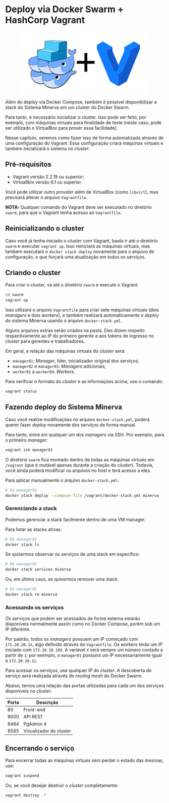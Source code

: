 # Deploy via Docker Swarm + HashCorp Vagrant

<center>
<img src="./swarm-vagrant.png" alt="Docker Swarm + HashiCorp Vagrant" width="400"/>
</center>

Além do deploy via Docker Compose, também é possível disponibilizar a stack do
Sistema Minerva em um _cluster_ do Docker Swarm.

Para tanto, é necessário inicializar o cluster. Isso pode ser feito, por
exemplo, com máquinas virtuais para finalidade de teste (neste caso, pode ser
utilizado o VirtualBox para prover essa facilidade).

Nesse capítulo, veremos como fazer isso de forma automatizada através de uma
configuração do Vagrant. Essa configuração criará máquinas virtuais e também
inicializará o sistema no _cluster_.

## Pré-requisitos

- Vagrant versão 2.2.19 ou superior;
- VirtualBox versão 6.1 ou superior.

Você pode utilizar outro _provider_ além de VirtualBox (como `libvirt`), mas
precisará alterar o arquivo `Vagrantfile`.

**NOTA:** Qualquer comando do Vagrant deve ser executado no diretório `swarm`,
para que o Vagrant tenha acesso ao `Vagrantfile`.

## Reinicializando o cluster

Caso você já tenha iniciado o _cluster_ com Vagrant, basta ir até o diretório
`swarm` e executar `vagrant up`. Isso reiniciará as máquinas virtuais, mas
também executará o `docker stack deploy` novamente para o arquivo de configuração,
o que forçará uma atualização em todos os serviços.

## Criando o cluster

Para criar o cluster, vá até o diretório `swarm` e execute o Vagrant.

```bash
cd swarm
vagrant up
```

Isso utilizará o arquivo `Vagrantfile` para criar sete máquinas virtuais
(dois _managers_ e dois _workers_), e também realizará automaticamente o
_deploy_ do sistema Minerva usando o arquivo `docker-stack.yml`.

Alguns arquivos extras serão criados na pasta. Eles dizem respeito respectivamente
ao IP do primeiro gerente e aos tokens de ingresso no _cluster_ para gerentes
e trabalhadores.

Em geral, a relação das máquinas virtuais do _cluster_ será:

- `manager01`: _Manager_, líder, inicializador original dos serviços;
- `manager02` e `manager03`: _Managers_ adicionais;
- `worker01` a `worker04`: _Workers_.

Para verificar o formato do _cluster_ e as informações acima, use o comando:

```bash
vagrant status
```

## Fazendo deploy do Sistema Minerva

Caso você realize modificações no arquivo `docker-stack.yml`, poderá
querer fazer _deploy_ novamente dos serviços de forma manual.

Para tanto, entre em qualquer um dos _managers_ via SSH. Por exemplo, para
o primeiro _manager_:

```bash
vagrant ssh manager01
```

O diretório `swarm` fica montado dentro de todas as máquinas virtuais em
`/vagrant` (que é mutável apenas durante a criação do _cluster_). Todavia,
você ainda poderá modificar os arquivos no _host_ e terá acesso a eles.

Para aplicar manualmente o arquivo `docker-stack.yml`:

```bash
# Em manager01
docker stack deploy --compose-file /vagrant/docker-stack.yml minerva
```

### Gerenciando a stack

Podemos gerenciar a stack facilmente dentro de uma VM manager.

Para listar as stacks ativas:

```bash
# Em manager01
docker stack ls
```

Se quisermos observar os serviços de uma stack em específico:

```bash
# Em manager01
docker stack services minerva
```

Ou, em último caso, se quisermos remover uma stack:

```bash
# Em manager01
docker stack rm minerva
```

### Acessando os serviços

Os serviços que podem ser acessados de forma externa estarão disponíveis
normalmente assim como no Docker Compose, porém sob um IP diferente.

Por padrão, todos os _managers_ possuem um IP começado com `172.20.20.1X`,
algo definido através do `Vagrantfile`. Os _workers_ terão um IP
iniciado com `172.20.20.10X`. A variável `X` será sempre um número
contado a partir de `1`; por exemplo, o `manager01` possuirá um IP
necessariamente igual a `172.20.20.11`.

Para acessar os serviços, use qualquer IP do _cluster_. A descoberta
do serviço será realizada através do _routing mesh_ do Docker Swarm.

Abaixo, temos uma relação das portas utilizadas para cada um dos serviços
disponíveis no _cluster_.

| Porta | Descrição               |
|-------|-------------------------|
| 80    | Front-end               |
| 9000  | API REST                |
| 8484  | PgAdmin 4               |
| 8585  | Visualizador do cluster |


## Encerrando o serviço

Para encerrar todas as máquinas virtuais sem perder o estado das
mesmas, use:

```bash
vagrant suspend
```

Ou, se você desejar destruir o _cluster_ completamente:

```bash
vagrant destroy -f
```


